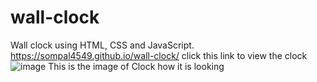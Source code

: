 # wall-clock
Wall clock using HTML, CSS and JavaScript. 
https://sompal4549.github.io/wall-clock/ click this link to view the clock
![image](https://user-images.githubusercontent.com/96425978/195243727-287a83bf-3986-4482-af3b-f0ff31712a34.png)
This is the image of Clock how it is looking

